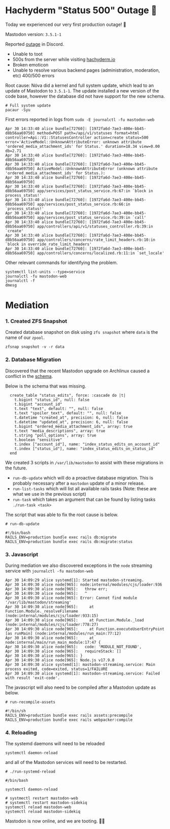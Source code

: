 # Hachyderm "Status 500" Outage 🎉

Today we experienced our very first production outage! 🎉

Mastodon version: `3.5.1-1`

Reported [outage](https://discordapp.com/channels/858148454953254943/970021502164557876/970045392433582160) in Discord.

 - Unable to toot
 - 500s from the server while visiting [hachyderm.io](https://hachyderm.io)
 - Broken emoticon 
 - Unable to resolve various backend pages (administration, moderation, etc) 400/500 errors

Root cause: Nóva did a kernel and full system update, which lead to an update of Mastodon to `3.5.1-1`. The update installed a new version of the code base, however the database did not have support for the new schema.

```
# Full system update
pacaur -Syu
```

First errors reported in logs from `sudo -E journalctl -fu mastodon-web`

```
Apr 30 14:33:40 alice bundle[72760]: [1972fa6d-7ae3-400e-bb45-d8b56aa69750] method=POST path=/api/v1/statuses format=html controller=Api::V1::StatusesController action=create status=500 error='ActiveModel::UnknownAttributeError: unknown attribute 'ordered_media_attachment_ids' for Status.' duration=18.34 view=0.00 db=2.71
Apr 30 14:33:40 alice bundle[72760]: [1972fa6d-7ae3-400e-bb45-d8b56aa69750]
Apr 30 14:33:40 alice bundle[72760]: [1972fa6d-7ae3-400e-bb45-d8b56aa69750] ActiveModel::UnknownAttributeError (unknown attribute 'ordered_media_attachment_ids' for Status.):
Apr 30 14:33:40 alice bundle[72760]: [1972fa6d-7ae3-400e-bb45-d8b56aa69750]
Apr 30 14:33:40 alice bundle[72760]: [1972fa6d-7ae3-400e-bb45-d8b56aa69750] app/services/post_status_service.rb:67:in `block in process_status!'
Apr 30 14:33:40 alice bundle[72760]: [1972fa6d-7ae3-400e-bb45-d8b56aa69750] app/services/post_status_service.rb:66:in `process_status!'
Apr 30 14:33:40 alice bundle[72760]: [1972fa6d-7ae3-400e-bb45-d8b56aa69750] app/services/post_status_service.rb:39:in `call'
Apr 30 14:33:40 alice bundle[72760]: [1972fa6d-7ae3-400e-bb45-d8b56aa69750] app/controllers/api/v1/statuses_controller.rb:39:in `create'
Apr 30 14:33:40 alice bundle[72760]: [1972fa6d-7ae3-400e-bb45-d8b56aa69750] app/controllers/concerns/rate_limit_headers.rb:10:in `block in override_rate_limit_headers'
Apr 30 14:33:40 alice bundle[72760]: [1972fa6d-7ae3-400e-bb45-d8b56aa69750] app/controllers/concerns/localized.rb:11:in `set_locale'
```

Other relevant commands for identifying the problem.

```
systemctl list-units --type=service
journalctl -fu mastodon-web
journalctl -f
dmesg
```

# Mediation 

### 1. Created ZFS Snapshot

Created database snapshot on disk using `zfs snapshot` where `data` is the name of our `zpool`.

```
zfsnap snapshot -v -r data
```

### 2. Database Migration

Discovered that the recent Mastodon upgrade on Archlinux caused a conflict in the [schema](https://github.com/mastodon/mastodon/blob/main/db/schema.rb). 

Below is the schema that was missing.

```
  create_table "status_edits", force: :cascade do |t|
    t.bigint "status_id", null: false
    t.bigint "account_id"
    t.text "text", default: "", null: false
    t.text "spoiler_text", default: "", null: false
    t.datetime "created_at", precision: 6, null: false
    t.datetime "updated_at", precision: 6, null: false
    t.bigint "ordered_media_attachment_ids", array: true
    t.text "media_descriptions", array: true
    t.string "poll_options", array: true
    t.boolean "sensitive"
    t.index ["account_id"], name: "index_status_edits_on_account_id"
    t.index ["status_id"], name: "index_status_edits_on_status_id"
  end
```

We created 3 scripts in `/var/lib/mastodon` to assist with these migrations in the future.

 - `run-db-update` which will do a proactive database migration. This is probably necessary after a `mastodon` update of a minor release.
 - `run-list-tasks` which will list all available rails tasks (Note: these are what we use in the previous script)
 - `run-task` which takes an argument that can be found by listing tasks `./run-task <task>`

The script that was able to fix the root cause is below.

```
# run-db-update

#!/bin/bash
RAILS_ENV=production bundle exec rails db:migrate
RAILS_ENV=production bundle exec rails db:migrate:status
```


### 3. Javascript

During mediation we also discovered exceptions in the `node` streaming service with `journalctl -fu mastodon-web`

```
Apr 30 14:09:29 alice systemd[1]: Started mastodon-streaming.
Apr 30 14:09:30 alice node[965]: node:internal/modules/cjs/loader:936
Apr 30 14:09:30 alice node[965]:   throw err;
Apr 30 14:09:30 alice node[965]:   ^
Apr 30 14:09:30 alice node[965]: Error: Cannot find module '/var/lib/mastodon/streaming'
Apr 30 14:09:30 alice node[965]:     at Function.Module._resolveFilename (node:internal/modules/cjs/loader:933:15)
Apr 30 14:09:30 alice node[965]:     at Function.Module._load (node:internal/modules/cjs/loader:778:27)
Apr 30 14:09:30 alice node[965]:     at Function.executeUserEntryPoint [as runMain] (node:internal/modules/run_main:77:12)
Apr 30 14:09:30 alice node[965]:     at node:internal/main/run_main_module:17:47 {
Apr 30 14:09:30 alice node[965]:   code: 'MODULE_NOT_FOUND',
Apr 30 14:09:30 alice node[965]:   requireStack: []
Apr 30 14:09:30 alice node[965]: }
Apr 30 14:09:30 alice node[965]: Node.js v17.9.0
Apr 30 14:09:30 alice systemd[1]: mastodon-streaming.service: Main process exited, code=exited, status=1/FAILURE
Apr 30 14:09:30 alice systemd[1]: mastodon-streaming.service: Failed with result 'exit-code'.
```

The javascript will also need to be compiled after a Mastodon update as below.

```
# run-recompile-assets

#!/bin/sh
RAILS_ENV=production bundle exec rails assets:precompile
RAILS_ENV=production bundle exec rails webpacker:compile
```

### 4. Reloading

The systemd daemons will need to be reloaded

```
systemctl daemon-reload
```

and all of the Mastodon services will need to be restarted.

```
# ./run-systemd-reload

#/bin/bash

systemctl daemon-reload

# systmectl restart mastodon-web
# systemctl restart mastodon-sidekiq
systemctl reload mastodon-web
systemctl reload mastodon-sidekiq
```

Mastodon is now online, and we are tooting. 🐘💨
